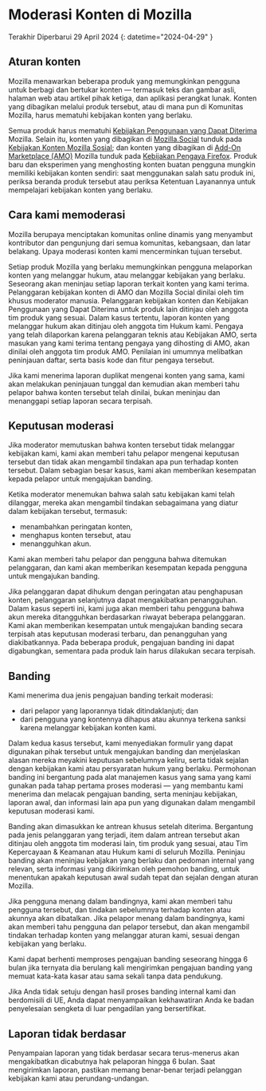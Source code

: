 # Moderasi Konten di Mozilla

Terakhir Diperbarui 29 April 2024
{: datetime="2024-04-29" }

## Aturan konten

Mozilla menawarkan beberapa produk yang memungkinkan pengguna untuk berbagi dan bertukar konten — termasuk teks dan gambar asli, halaman web atau artikel pihak ketiga, dan aplikasi perangkat lunak. Konten yang dibagikan melalui produk tersebut, atau di mana pun di Komunitas Mozilla, harus mematuhi kebijakan konten yang berlaku.

Semua produk harus mematuhi [Kebijakan Penggunaan yang Dapat Diterima](https://www.mozilla.org/about/legal/acceptable-use) Mozilla. Selain itu, konten yang dibagikan di [Mozilla.Social](https://mozilla.social) tunduk pada [Kebijakan Konten Mozilla Sosial](https://www.mozilla.org/about/governance/policies/social-content-policies); dan konten yang dibagikan di [Add-On Marketplace (AMO)](https://addons.mozilla.org/firefox) Mozilla tunduk pada [Kebijakan Pengaya Firefox](https://extensionworkshop.com/documentation/publish/add-on-policies). Produk baru dan eksperimen yang menghosting konten buatan pengguna mungkin memiliki kebijakan konten sendiri: saat menggunakan salah satu produk ini, periksa beranda produk tersebut atau periksa Ketentuan Layanannya untuk mempelajari kebijakan konten yang berlaku.

## Cara kami memoderasi

Mozilla berupaya menciptakan komunitas online dinamis yang menyambut kontributor dan pengunjung dari semua komunitas, kebangsaan, dan latar belakang. Upaya moderasi konten kami mencerminkan tujuan tersebut.

Setiap produk Mozilla yang berlaku memungkinkan pengguna melaporkan konten yang melanggar hukum, atau melanggar kebijakan yang berlaku. Seseorang akan meninjau setiap laporan terkait konten yang kami terima. Pelanggaran kebijakan konten di AMO dan Mozilla Social dinilai oleh tim khusus moderator manusia. Pelanggaran kebijakan konten dan Kebijakan Penggunaan yang Dapat Diterima untuk produk lain ditinjau oleh anggota tim produk yang sesuai. Dalam kasus tertentu, laporan konten yang melanggar hukum akan ditinjau oleh anggota tim Hukum kami. Pengaya yang telah dilaporkan karena pelanggaran teknis atau Kebijakan AMO, serta masukan yang kami terima tentang pengaya yang dihosting di AMO, akan dinilai oleh anggota tim produk AMO. Penilaian ini umumnya melibatkan peninjauan daftar, serta basis kode dan fitur pengaya tersebut.

Jika kami menerima laporan duplikat mengenai konten yang sama, kami akan melakukan peninjauan tunggal dan kemudian akan memberi tahu pelapor bahwa konten tersebut telah dinilai, bukan meninjau dan menanggapi setiap laporan secara terpisah.

## Keputusan moderasi

Jika moderator memutuskan bahwa konten tersebut tidak melanggar kebijakan kami, kami akan memberi tahu pelapor mengenai keputusan tersebut dan tidak akan mengambil tindakan apa pun terhadap konten tersebut. Dalam sebagian besar kasus, kami akan memberikan kesempatan kepada pelapor untuk mengajukan banding.

Ketika moderator menemukan bahwa salah satu kebijakan kami telah dilanggar, mereka akan mengambil tindakan sebagaimana yang diatur dalam kebijakan tersebut, termasuk:

* menambahkan peringatan konten, 
* menghapus konten tersebut, atau 
* menangguhkan akun.

Kami akan memberi tahu pelapor dan pengguna bahwa ditemukan pelanggaran, dan kami akan memberikan kesempatan kepada pengguna untuk mengajukan banding.

Jika pelanggaran dapat dihukum dengan peringatan atau penghapusan konten, pelanggaran selanjutnya dapat mengakibatkan penangguhan. Dalam kasus seperti ini, kami juga akan memberi tahu pengguna bahwa akun mereka ditangguhkan berdasarkan riwayat beberapa pelanggaran. Kami akan memberikan kesempatan untuk mengajukan banding secara terpisah atas keputusan moderasi terbaru, dan penangguhan yang diakibatkannya. Pada beberapa produk, pengajuan banding ini dapat digabungkan, sementara pada produk lain harus dilakukan secara terpisah. 

## Banding

Kami menerima dua jenis pengajuan banding terkait moderasi:

* dari pelapor yang laporannya tidak ditindaklanjuti; dan 
* dari pengguna yang kontennya dihapus atau akunnya terkena sanksi karena melanggar kebijakan konten kami.

Dalam kedua kasus tersebut, kami menyediakan formulir yang dapat digunakan pihak tersebut untuk mengajukan banding dan menjelaskan alasan mereka meyakini keputusan sebelumnya keliru, serta tidak sejalan dengan kebijakan kami atau persyaratan hukum yang berlaku. Permohonan banding ini bergantung pada alat manajemen kasus yang sama yang kami gunakan pada tahap pertama proses moderasi — yang membantu kami menerima dan melacak pengajuan banding, serta meninjau kebijakan, laporan awal, dan informasi lain apa pun yang digunakan dalam mengambil keputusan moderasi kami.

Banding akan dimasukkan ke antrean khusus setelah diterima. Bergantung pada jenis pelanggaran yang terjadi, item dalam antrean tersebut akan ditinjau oleh anggota tim moderasi lain, tim produk yang sesuai, atau Tim Kepercayaan & Keamanan atau Hukum kami di seluruh Mozilla. Peninjau banding akan meninjau kebijakan yang berlaku dan pedoman internal yang relevan, serta informasi yang dikirimkan oleh pemohon banding, untuk menentukan apakah keputusan awal sudah tepat dan sejalan dengan aturan Mozilla.

Jika pengguna menang dalam bandingnya, kami akan memberi tahu pengguna tersebut, dan tindakan sebelumnya terhadap konten atau akunnya akan dibatalkan. Jika pelapor menang dalam bandingnya, kami akan memberi tahu pengguna dan pelapor tersebut, dan akan mengambil tindakan terhadap konten yang melanggar aturan kami, sesuai dengan kebijakan yang berlaku.

Kami dapat berhenti memproses pengajuan banding seseorang hingga 6 bulan jika ternyata dia berulang kali mengirimkan pengajuan banding yang memuat kata-kata kasar atau sama sekali tanpa data pendukung.

Jika Anda tidak setuju dengan hasil proses banding internal kami dan berdomisili di UE, Anda dapat menyampaikan kekhawatiran Anda ke badan penyelesaian sengketa di luar pengadilan yang bersertifikat.

## Laporan tidak berdasar

Penyampaian laporan yang tidak berdasar secara terus-menerus akan mengakibatkan dicabutnya hak pelaporan hingga 6 bulan. Saat mengirimkan laporan, pastikan memang benar-benar terjadi pelanggan kebijakan kami atau perundang-undangan.
